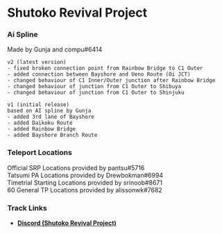 # Shutoko Revival Project
### Ai Spline
Made by Gunja and compu#6414
```
v2 (latest version)
- fixed broken connection point from Rainbow Bridge to C1 Outer
- added connection between Bayshore and Ueno Route (Oi JCT)
- changed behaviour of C1 Inner/Outer junction after Rainbow Bridge
- changed behaviour of junction from C1 Outer to Shibuya
- changed behaviour of junction from C1 Outer to Shinjuku

v1 (initial release)
based on AI spline by Gunja
- added 3rd lane of Bayshore
- added Daikoku Route
- added Rainbow Bridge
- added Bayshore Branch Route
```

### Teleport Locations
Official SRP Locations provided by pantsu#5716  
Tatsumi PA Locations provided by Drewbokman#6994  
Timetrial Starting Locations provided by srinoob#8671  
60 General TP Locations provided by alissonwk#7682

### Track Links
- **[Discord (Shutoko Revival Project)](https://discord.gg/y7EN5CsQxe)**
